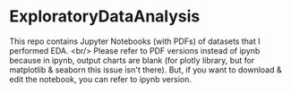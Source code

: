 # ExploratoryDataAnalysis
This repo contains Jupyter Notebooks (with PDFs) of datasets that I performed EDA. &lt;br/> Please refer to PDF versions instead of ipynb because in ipynb, output charts are blank (for plotly library, but for matplotlib &amp; seaborn this issue isn't there). But, if you want to download &amp; edit the notebook, you can refer to ipynb version.
